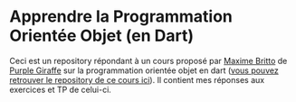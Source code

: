 # Apprendre la Programmation Orientée Objet (en Dart)

Ceci est un repository répondant à un cours proposé par [Maxime Britto](https://github.com/maxbritto) de [Purple Giraffe](https://github.com/P-Giraffe) sur la programmation orientée objet en dart ([vous pouvez retrouver le repository de ce cours ici](https://github.com/P-Giraffe/apprendre-la-poo-en-dart)). Il contient mes réponses aux exercices et TP de celui-ci.

